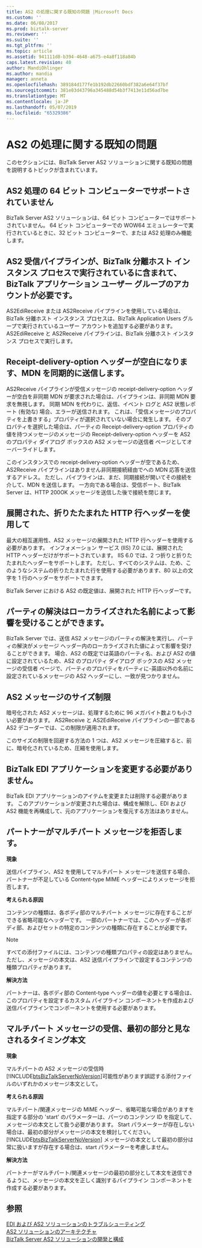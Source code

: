 ```yaml
---
title: AS2 の処理に関する既知の問題 |Microsoft Docs
ms.custom: ''
ms.date: 06/08/2017
ms.prod: biztalk-server
ms.reviewer: ''
ms.suite: ''
ms.tgt_pltfrm: ''
ms.topic: article
ms.assetid: 941111d8-b394-4648-a675-e4a8f118a84b
caps.latest.revision: 40
author: MandiOhlinger
ms.author: mandia
manager: anneta
ms.openlocfilehash: 389184d177fe1b192db22660bdf382a6e64f37bf
ms.sourcegitcommit: 381e83d43796a345488d54b3f7413e11d56ad7be
ms.translationtype: MT
ms.contentlocale: ja-JP
ms.lasthandoff: 05/07/2019
ms.locfileid: "65329386"
---
```

# <a name="known-issues-with-as2-processing"></a>AS2 の処理に関する既知の問題
このセクションには、BizTalk Server AS2 ソリューションに関する既知の問題を説明するトピックが含まれています。  
  
## <a name="as2-processing-not-supported-on-64-bit-computers"></a>AS2 処理の 64 ビット コンピューターでサポートされていません  
 BizTalk Server AS2 ソリューションは、64 ビット コンピューターではサポートされていません。 64 ビット コンピューターでの WOW64 エミュレーターで実行されているときに、32 ビット コンピューターで、または AS2 処理のみ機能します。  
  
## <a name="the-as2-receive-pipelines-require-the-account-that-the-biztalk-isolated-host-instance-process-is-running-under-to-be-part-of-the-biztalk-application-users-group"></a>AS2 受信パイプラインが、BizTalk 分離ホスト インスタンス プロセスで実行されているに含まれて、BizTalk アプリケーション ユーザー グループのアカウントが必要です。  
 AS2EdiReceive または AS2Receive パイプラインを使用している場合は、BizTalk 分離ホスト インスタンス プロセスは、BizTalk Application Users グループで実行されているユーザー アカウントを追加する必要があります。 AS2EdiReceive と AS2Receive パイプラインは、BizTalk 分離ホスト インスタンス プロセスで実行します。  
  
## <a name="an-empty-receipt-delivery-option-header-will-cause-an-mdn-to-be-sent-synchronously"></a>Receipt-delivery-option ヘッダーが空白になります、MDN を同期的に送信します。  
 AS2Receive パイプラインが受信メッセージの receipt-delivery-option ヘッダーが空白を非同期 MDN が要求された場合は、パイプラインは、非同期 MDN 要求を無視します。 同期 MDN を代わりに、返信、イベント ログと AS2 状態レポート (有効な) 場合、エラーが送信されます。 これは、「受信メッセージのプロパティを上書きする」プロパティが選択されていない場合に発生します。 そのプロパティを選択した場合は、パーティの Receipt-delivery-option プロパティの値を持つメッセージのメッセージの Receipt-delivery-option ヘッダーを AS2 のプロパティ ダイアログ ボックスの AS2 メッセージの送信者 ページとしてオーバーライドします。  
  
 このインスタンスでの receipt-delivery-option ヘッダーが空であるため、AS2Receive パイプラインはありません非同期接続経由でへの MDN 応答を送信するアドレス。 ただし、パイプラインは、まだ、同期接続が開いてその接続を介して、MDN を送信します。 一方向である場合は、受信ポート、BizTalk Server は、HTTP 200OK メッセージを送信した後で接続を閉じます。  
  
## <a name="use-of-unfolded-and-folded-http-line-headers"></a>展開された、折りたたまれた HTTP 行ヘッダーを使用して  
 最大の相互運用性、AS2 メッセージの展開された HTTP 行ヘッダーを使用する必要があります。 インフォメーション サービス (IIS) 7.0 には、展開された HTTP ヘッダーだけがサポートされています。 IIS 6.0 では、2 つ折りと折りたたまれたヘッダーをサポートします。 ただし、すべてのシステムは、ため、このようなシステムの折りたたまれた行を使用する必要があります、80 以上の文字を 1 行のヘッダーをサポートできます。  
  
 BizTalk Server における AS2 の既定値は、展開された HTTP 行ヘッダーです。  
  
## <a name="party-resolution-can-be-affected-by-a-localized-name"></a>パーティの解決はローカライズされた名前によって影響を受けることができます。  
 BizTalk Server では、送信 AS2 メッセージのパーティの解決を実行し、パーティの解決がメッセージ ヘッダー内のローカライズされた値によって影響を受けることができます。 場合、AS2 の既定では英語のパーティ名、および AS2 の値に設定されているため、AS2 のプロパティ ダイアログ ボックスの AS2 メッセージの受信者 ページで、パーティのプロパティをパーティに-英語以外の名前に設定されているメッセージの AS2 ヘッダーにし、一致が見つかりません。  
  
## <a name="as2-message-size-limitation"></a>AS2 メッセージのサイズ制限  
 暗号化された AS2 メッセージは、処理するために 96 メガバイト数よりも小さい必要があります。 AS2Receive と AS2EdiReceive パイプラインの一部である AS2 デコーダーでは、この制限が適用されます。  
  
 このサイズの制限を回避する方法の 1 つは、AS2 メッセージを圧縮すると、前に、暗号化されているため、圧縮を使用します。  
  
## <a name="biztalk-edi-application-must-not-be-modified"></a>BizTalk EDI アプリケーションを変更する必要がありません。  
 BizTalk EDI アプリケーションのアイテムを変更または削除する必要があります。 このアプリケーションが変更された場合は、構成を解除し、EDI および AS2 機能を再構成して、元のアプリケーションを復元する方法はありません。  
  
## <a name="partner-may-reject-multipart-messages"></a>パートナーがマルチパート メッセージを拒否します。  
 **現象**  
  
 送信パイプライン、AS2 を使用してマルチパート メッセージを送信する場合、パートナーが不足している Content-type MIME ヘッダーによりメッセージを拒否します。  
  
 **考えられる原因**  
  
 コンテンツの種類は、各ボディ部のマルチパート メッセージに存在することができる省略可能なヘッダーです。 一部のパートナーでは、このヘッダーが各ボディ部、およびセットの特定のコンテンツの種類に存在することが必要です。  
  
> [!NOTE]
>  すべての添付ファイルには、コンテンツの種類プロパティの設定はありません。 ただし、メッセージの本文は、AS2 送信パイプラインで設定するコンテンツの種類プロパティがあります。  
  
 **解決方法**  
  
 パートナーは、各ボディ部の Content-type ヘッダーの値を必要とする場合は、このプロパティを設定するカスタム パイプライン コンポーネントを作成および送信パイプラインでコンポーネントを使用する必要があります。  
  
## <a name="when-receiving-multipart-messages-the-first-part-is-considered-the-body"></a>マルチパート メッセージの受信、最初の部分と見なされるタイミング本文  
 **現象**  
  
 マルチパートの AS2 メッセージの受信時[!INCLUDE[btsBizTalkServerNoVersion](../includes/btsbiztalkservernoversion-md.md)]可能性があります誤認する添付ファイルのいずれかのメッセージ本文として。  
  
 **考えられる原因**  
  
 マルチパート/関連メッセージの MIME ヘッダー、省略可能な場合がありますを指定する部分の 'start' のパラメーターは、パーツのコンテンツ ID を指定して、メッセージの本文として扱う必要があります。 Start パラメーターが存在しない場合は、最初の部分がメッセージの本文を検討してください。 [!INCLUDE[btsBizTalkServerNoVersion](../includes/btsbiztalkservernoversion-md.md)] メッセージの本文として最初の部分は常に扱いますが存在する場合は、start パラメーターを考慮しません。  
  
 **解決方法**  
  
 パートナーがマルチパート/関連メッセージの最初の部分として本文を送信できるように、メッセージの本文を正しく識別するパイプライン コンポーネントを作成する必要があります。  
  
## <a name="see-also"></a>参照  
 [EDI および AS2 ソリューションのトラブルシューティング](../core/troubleshooting-edi-and-as2-solutions.md)   
 [AS2 ソリューションのアーキテクチャ](../core/as2-solution-architecture.md)   
 [BizTalk Server AS2 ソリューションの開発と構成](../core/developing-and-configuring-biztalk-server-as2-solutions.md)